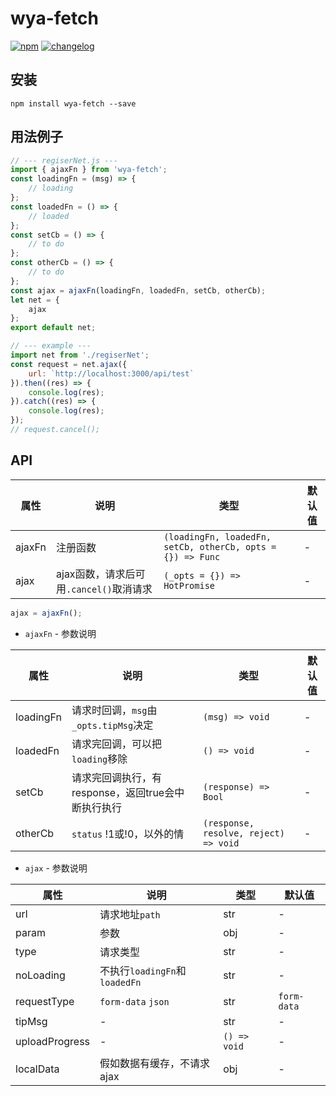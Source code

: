# wya-fetch
[![npm][npm-image]][npm-url] [![changelog][changelog-image]][changelog-url]

## 安装
```
npm install wya-fetch --save
```
## 用法例子
```js
// --- regiserNet.js ---
import { ajaxFn } from 'wya-fetch';
const loadingFn = (msg) => {
	// loading
};
const loadedFn = () => {
	// loaded
};
const setCb = () => {
	// to do
};
const otherCb = () => {
	// to do
};
const ajax = ajaxFn(loadingFn, loadedFn, setCb, otherCb);
let net = {
	ajax
};
export default net;

// --- example ---
import net from './regiserNet';
const request = net.ajax({
	url: `http://localhost:3000/api/test`
}).then((res) => {
	console.log(res);
}).catch((res) => {
	console.log(res);
});
// request.cancel();
```
## API

属性 | 说明 | 类型 | 默认值
---|---|---|---
ajaxFn | 注册函数 | `(loadingFn, loadedFn, setCb, otherCb, opts = {}) => Func` | -
ajax | ajax函数，请求后可用`.cancel()`取消请求 | `(_opts = {}) => HotPromise` | -

```js
ajax = ajaxFn();
```

- `ajaxFn` - 参数说明

属性 | 说明 | 类型 | 默认值
---|---|---|---
loadingFn | 请求时回调，`msg`由 `_opts.tipMsg`决定 | `(msg) => void` | -
loadedFn | 请求完回调，可以把`loading`移除 | `() => void` | -
setCb | 请求完回调执行，有response，返回true会中断执行执行 | `(response) => Bool` | -
otherCb | `status` !1或!0，以外的情  | `(response, resolve, reject) => void` | -


- `ajax` - 参数说明

属性 | 说明 | 类型 | 默认值
---|---|---|---
url | 请求地址`path` | str | -
param | 参数 | obj | -
type | 请求类型 | str | -
noLoading | 不执行`loadingFn`和`loadedFn` | str | -
requestType | `form-data`	 `json` | str | `form-data`
tipMsg | - | str | -
uploadProgress | - | `() => void` | -
localData | 假如数据有缓存，不请求ajax | obj | -


<!--  以下内容无视  -->
[changelog-image]: https://img.shields.io/badge/changelog-md-blue.svg
[changelog-url]: CHANGELOG.md

[npm-image]: https://img.shields.io/npm/v/wya-fetch.svg
[npm-url]: https://www.npmjs.com/package/wya-fetch
